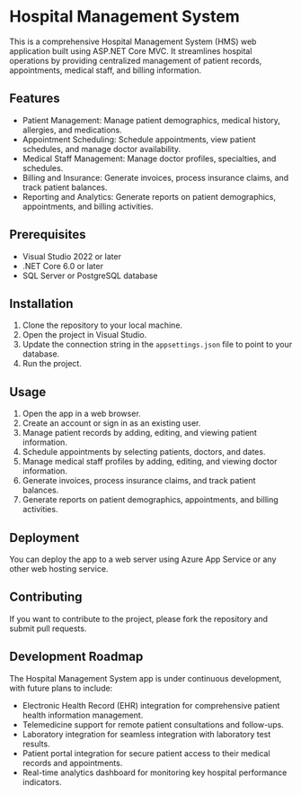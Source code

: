 

# Hospital Management System

This is a comprehensive Hospital Management System (HMS) web application built using ASP.NET Core MVC. It streamlines hospital operations by providing centralized management of patient records, appointments, medical staff, and billing information.


## Features

* Patient Management: Manage patient demographics, medical history, allergies, and medications.
* Appointment Scheduling: Schedule appointments, view patient schedules, and manage doctor availability.
* Medical Staff Management: Manage doctor profiles, specialties, and schedules.
* Billing and Insurance: Generate invoices, process insurance claims, and track patient balances.
* Reporting and Analytics: Generate reports on patient demographics, appointments, and billing activities.

## Prerequisites

* Visual Studio 2022 or later
* .NET Core 6.0 or later
* SQL Server or PostgreSQL database

## Installation

1. Clone the repository to your local machine.
2. Open the project in Visual Studio.
3. Update the connection string in the `appsettings.json` file to point to your database.
4. Run the project.

## Usage

1. Open the app in a web browser.
2. Create an account or sign in as an existing user.
3. Manage patient records by adding, editing, and viewing patient information.
4. Schedule appointments by selecting patients, doctors, and dates.
5. Manage medical staff profiles by adding, editing, and viewing doctor information.
6. Generate invoices, process insurance claims, and track patient balances.
7. Generate reports on patient demographics, appointments, and billing activities.

## Deployment

You can deploy the app to a web server using Azure App Service or any other web hosting service.

## Contributing

If you want to contribute to the project, please fork the repository and submit pull requests.

## Development Roadmap

The Hospital Management System app is under continuous development, with future plans to include:

* Electronic Health Record (EHR) integration for comprehensive patient health information management.
* Telemedicine support for remote patient consultations and follow-ups.
* Laboratory integration for seamless integration with laboratory test results.
* Patient portal integration for secure patient access to their medical records and appointments.
* Real-time analytics dashboard for monitoring key hospital performance indicators.
